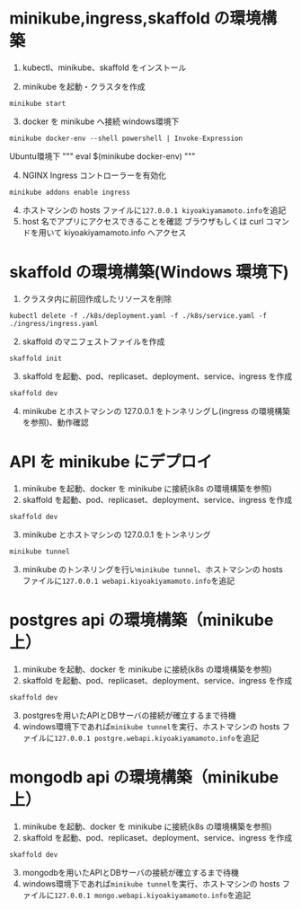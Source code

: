 

# minikube,ingress,skaffold の環境構築

1. kubectl、minikube、skaffold をインストール

2. minikube を起動・クラスタを作成

```
minikube start
```

3. docker を minikube へ接続
windows環境下
```
minikube docker-env --shell powershell | Invoke-Expression
```
Ubuntu環境下
"""
eval $(minikube docker-env)
"""

4. NGINX Ingress コントローラーを有効化

```
minikube addons enable ingress
```





4. ホストマシンの hosts ファイルに`127.0.0.1 kiyoakiyamamoto.info`を追記
5. host 名でアプリにアクセスできることを確認
   ブラウザもしくは curl コマンドを用いて kiyoakiyamamoto.info へアクセス

# skaffold の環境構築(Windows 環境下)

1. クラスタ内に前回作成したリソースを削除

```
kubectl delete -f ./k8s/deployment.yaml -f ./k8s/service.yaml -f ./ingress/ingress.yaml
```

2. skaffold のマニフェストファイルを作成

```
skaffold init
```

3. skaffold を起動、pod、replicaset、deployment、service、ingress を作成

```
skaffold dev
```

4. minikube とホストマシンの 127.0.0.1 をトンネリングし(ingress の環境構築を参照)、動作確認



# API を minikube にデプロイ

1. minikube を起動、docker を minikube に接続(k8s の環境構築を参照)
2. skaffold を起動、pod、replicaset、deployment、service、ingress を作成

```
skaffold dev
```

3. minikube とホストマシンの 127.0.0.1 をトンネリング

```
minikube tunnel
```

3. minikube のトンネリングを行い`minikube tunnel`、ホストマシンの hosts ファイルに`127.0.0.1 webapi.kiyoakiyamamoto.info`を追記

# postgres api の環境構築（minikube上）

1. minikube を起動、docker を minikube に接続(k8s の環境構築を参照)
2. skaffold を起動、pod、replicaset、deployment、service、ingress を作成
```
skaffold dev
```
3. postgresを用いたAPIとDBサーバの接続が確立するまで待機
4. windows環境下であれば`minikube tunnel`を実行、ホストマシンの hosts ファイルに`127.0.0.1 postgre.webapi.kiyoakiyamamoto.info`を追記

# mongodb api の環境構築（minikube上）

1. minikube を起動、docker を minikube に接続(k8s の環境構築を参照)
2. skaffold を起動、pod、replicaset、deployment、service、ingress を作成
```
skaffold dev
```
3. mongodbを用いたAPIとDBサーバの接続が確立するまで待機
4. windows環境下であれば`minikube tunnel`を実行、ホストマシンの hosts ファイルに`127.0.0.1 mongo.webapi.kiyoakiyamamoto.info`を追記